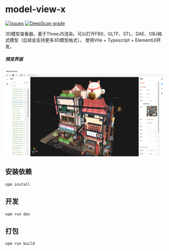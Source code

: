 # model-view-x

[![Issues][issues-badge]][issues-badge-url]
[![DeepScan grade][deepscan]][deepscan-url]

3D模型查看器，基于ThreeJS渲染。可以打开FBX、GLTF、STL、DAE、OBJ格式模型（后续会支持更多3D模型格式）。
使用Vite + Typescript + ElementUI开发。

##### 预览界面
![image](images/model-show.png)

## 安装依赖
```sh
npm install
```

## 开发
```sh
npm run dev
```

## 打包
```sh
npm run build
```


[issues-badge]: https://img.shields.io/github/issues/guguTang/model-view-x.svg
[issues-badge-url]: https://github.com/guguTang/model-view-x/issues

[deepscan]: https://deepscan.io/api/teams/22516/projects/25823/branches/813407/badge/grade.svg
[deepscan-url]: https://deepscan.io/dashboard#view=project&tid=22516&pid=25823&bid=813407